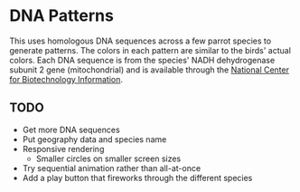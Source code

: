 # DNA Patterns

This uses homologous DNA sequences across a few parrot species to generate patterns. The colors in each pattern are similar to the birds' actual colors. Each DNA sequence is from the species' NADH dehydrogenase subunit 2 gene (mitochondrial) and is available through the [National Center for Biotechnology Information](http://www.ncbi.nlm.nih.gov).

## TODO
- Get more DNA sequences
- Put geography data and species name
- Responsive rendering
  - Smaller circles on smaller screen sizes
- Try sequential animation rather than all-at-once
- Add a play button that fireworks through the different species

